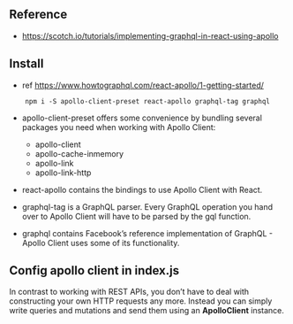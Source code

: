 ## Reference 
- https://scotch.io/tutorials/implementing-graphql-in-react-using-apollo

## Install
- ref https://www.howtographql.com/react-apollo/1-getting-started/
```
    npm i -S apollo-client-preset react-apollo graphql-tag graphql
```
- apollo-client-preset offers some convenience by bundling several packages you need when working with Apollo Client:
    - apollo-client
    - apollo-cache-inmemory
    - apollo-link
    - apollo-link-http

- react-apollo contains the bindings to use Apollo Client with React.

- graphql-tag is a GraphQL parser. Every GraphQL operation you hand over to Apollo Client will have to be parsed by the gql function.

- graphql contains Facebook’s reference implementation of GraphQL - Apollo Client uses some of its functionality.

## Config apollo client in index.js
In contrast to working with REST APIs, you don’t have to deal with constructing your own HTTP requests any more. Instead you can simply write queries and mutations and send them using an **ApolloClient** instance.


